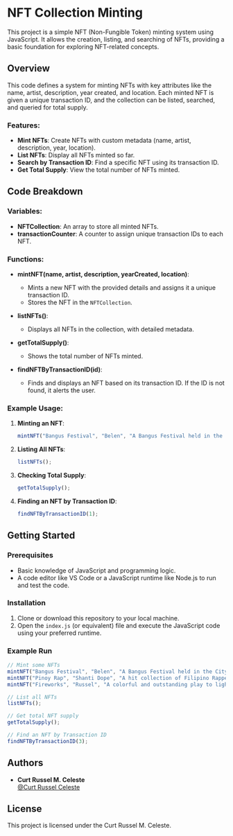 # NFT Collection Minting

This project is a simple NFT (Non-Fungible Token) minting system using JavaScript. It allows the creation, listing, and searching of NFTs, providing a basic foundation for exploring NFT-related concepts.

## Overview

This code defines a system for minting NFTs with key attributes like the name, artist, description, year created, and location. Each minted NFT is given a unique transaction ID, and the collection can be listed, searched, and queried for total supply.

### Features:

- **Mint NFTs**: Create NFTs with custom metadata (name, artist, description, year, location).
- **List NFTs**: Display all NFTs minted so far.
- **Search by Transaction ID**: Find a specific NFT using its transaction ID.
- **Get Total Supply**: View the total number of NFTs minted.

## Code Breakdown

### Variables:
- **NFTCollection**: An array to store all minted NFTs.
- **transactionCounter**: A counter to assign unique transaction IDs to each NFT.

### Functions:

- **mintNFT(name, artist, description, yearCreated, location)**:
  - Mints a new NFT with the provided details and assigns it a unique transaction ID.
  - Stores the NFT in the `NFTCollection`.
  
- **listNFTs()**:
  - Displays all NFTs in the collection, with detailed metadata.

- **getTotalSupply()**:
  - Shows the total number of NFTs minted.

- **findNFTByTransactionID(id)**:
  - Finds and displays an NFT based on its transaction ID. If the ID is not found, it alerts the user.

### Example Usage:

1. **Minting an NFT**:
   ```javascript
   mintNFT("Bangus Festival", "Belen", "A Bangus Festival held in the City of Dagupan to celebrate their culture.", 2023, "Pangasinan");
   ```

2. **Listing All NFTs**:
   ```javascript
   listNFTs();
   ```

3. **Checking Total Supply**:
   ```javascript
   getTotalSupply();
   ```

4. **Finding an NFT by Transaction ID**:
   ```javascript
   findNFTByTransactionID(1);
   ```

## Getting Started

### Prerequisites
- Basic knowledge of JavaScript and programming logic.
- A code editor like VS Code or a JavaScript runtime like Node.js to run and test the code.

### Installation

1. Clone or download this repository to your local machine.
2. Open the `index.js` (or equivalent) file and execute the JavaScript code using your preferred runtime.

### Example Run

```javascript
// Mint some NFTs
mintNFT("Bangus Festival", "Belen", "A Bangus Festival held in the City of Dagupan to celebrate their culture.", 2023, "Pangasinan");
mintNFT("Pinoy Rap", "Shanti Dope", "A hit collection of Filipino Rapper.", 2022 , "Manila");
mintNFT("Fireworks", "Russel", "A colorful and outstanding play to light up the sky.", 2024 ,"Bolinao");

// List all NFTs
listNFTs();

// Get total NFT supply
getTotalSupply();

// Find an NFT by Transaction ID
findNFTByTransactionID(3);
```

## Authors

- **Curt Russel M. Celeste**  
  [@Curt Russel Celeste](https://www.facebook.com/profile.php?id=100069766380432)

## License

This project is licensed under the Curt Russel M. Celeste.
